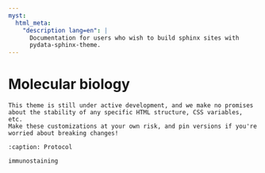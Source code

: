 ```yaml
---
myst:
  html_meta:
    "description lang=en": |
      Documentation for users who wish to build sphinx sites with
      pydata-sphinx-theme.
---
```


# Molecular biology


```{important}
This theme is still under active development, and we make no promises
about the stability of any specific HTML structure, CSS variables, etc.
Make these customizations at your own risk, and pin versions if you're
worried about breaking changes!
```

```{toctree}
:caption: Protocol

immunostaining
```